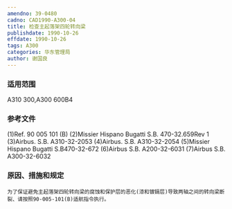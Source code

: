```yaml
---
amendno: 39-0480
cadno: CAD1990-A300-04
title: 检查主起落架四轮转向梁
publishdate: 1990-10-26
effdate: 1990-10-26
tags: A300
categories: 华东管理局
author: 谢国良
---
```


### 适用范围 
A310 300,A300 600B4

<!--more-->
### 参考文件
(1)Ref. 90 005 101 (B) 
(2)Missier Hispano Bugatti S.B. 470-32.659Rev 1 
    (3)Airbus. S.B. A310-32-2053 
    (4)Airbus. S.B. A310-32-2054 
(5)Missier Hispano Bugatti S.B470-32-672 
    (6)Airbus S.B. A200-32-6031 
    (7)Airbus S.B. A300-32-6032 

### 原因、措施和规定 
    为了保证避免主起落架四轮转向梁的腐蚀和保护层的恶化(漆和镀镉层)导致两轴之间的转向梁断裂、请按照90-005-101(B)适航指令执行。
